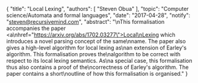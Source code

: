 {
    "title": "Local Lexing",
    "authors": [
        "Steven Obua"
    ],
    "topic": "Computer science/Automata and formal languages",
    "date": "2017-04-28",
    "notify": "steven@recursivemind.com",
    "abstract": "\nThis formalisation accompanies the paper <a\nhref=\"https://arxiv.org/abs/1702.03277\">Local\nLexing</a> which introduces a novel parsing concept of the same\nname. The paper also gives a high-level algorithm for local lexing as\nan extension of Earley's algorithm. This formalisation proves the\nalgorithm to be correct with respect to its local lexing semantics. As\na special case, this formalisation thus also contains a proof of the\ncorrectness of Earley's algorithm. The paper contains a short\noutline of how this formalisation is organised."
}